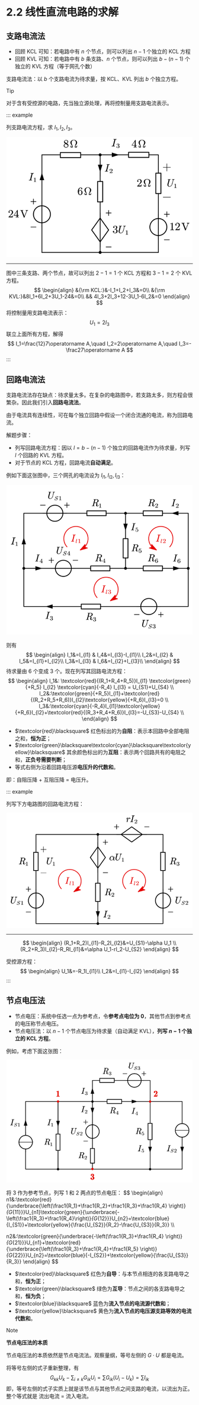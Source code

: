 # 2.2 线性直流电路的求解

## 支路电流法

- 回顾 KCL 可知：若电路中有 $n$ 个节点，则可以列出 $n-1$ 个独立的 KCL 方程
- 回顾 KVL 可知：若电路中有 $b$ 条支路、$n$ 个节点，则可以列出 $b-(n-1)$ 个独立的 KVL 方程（等于网孔个数）

支路电流法：以 $b$ 个支路电流为待求量，按 KCL、KVL 列出 $b$ 个独立方程。

> [!tip]
>
> 对于含有受控源的电路，先当独立源处理，再将控制量用支路电流表示。

::: example

列支路电流方程，求 $I_1,I_2,I_3$。

![](./images/branch-cur-exp-1.svg)

---

图中三条支路、两个节点，故可以列出 $2-1=1$ 个 KCL 方程和 $3-1=2$ 个 KVL 方程。
$$
\begin{align}
&{\rm KCL:}&-I_1+I_2+I_3&=0\\
&{\rm KVL:}&8I_1+6I_2+3U_1-24&=0\\
&& 4I_3+2I_3+12-3U_1-6I_2&=0
\end{align}
$$
将控制量用支路电流表示：
$$
U_1=2I_3
$$
联立上面所有方程，解得
$$
I_1=\frac{12}7\operatorname A,\quad I_2=2\operatorname A,\quad I_3=-\frac27\operatorname A
$$
:::

## 回路电流法

支路电流法存在缺点：待求量太多。在复杂的电路图中，若支路太多，则方程会很繁杂。因此我们引入**回路电流法**。

由于电流具有连续性，可在每个独立回路中假设一个闭合流通的电流，称为回路电流。

解题步骤：

- 列写回路电流方程：因以 $l=b-(n-1)$ 个独立的回路电流作为待求量，列写 $l$ 个回路的 KVL 方程。
- 对于节点的 KCL 方程，回路电流**自动满足**。

例如下面这张图中，三个网孔的电流设为 $I_{l1},I_{l2},I_{l3}$：

![](./images/mesh-cur.svg)

则有
$$
\begin{align}
I_1&=I_{l1} & I_4&=I_{l3}-I_{l1}\\
I_2&=I_{l2} & I_5&=I_{l1}+I_{l2}\\
I_3&=I_{l3} & I_6&=I_{l2}+I_{l3}\\
\end{align}
$$
待求量由 6 个变成 3 个。现在列写其回路电流方程：
$$
\begin{align}
l_1&: \textcolor{red}{(R_1+R_4+R_5)}I_{l1} \textcolor{green}{+R_5} I_{l2} \textcolor{cyan}{-R_4} I_{l3} = U_{S1}+U_{S4} \\
l_2&:\textcolor{green}{+R_5}I_{l1}+\textcolor{red}{(R_2+R_5+R_6)}I_{l2}\textcolor{yellow}{+R_6}I_{l3}=0 \\
l_3&:\textcolor{cyan}{-R_4}I_{l1}\textcolor{yellow}{+R_6}I_{l2}+\textcolor{red}{(R_3+R_4+R_6)}I_{l3}=-U_{S3}-U_{S4} \\
\end{align}
$$

- $\textcolor{red}\blacksquare$ 红色标出的为**自阻**：表示本回路中全部电阻之和，**恒为正**；
- $\textcolor{green}\blacksquare\textcolor{cyan}\blacksquare\textcolor{yellow}\blacksquare$ 其余颜色标出的为**互阻**：表示两个回路共有的电阻之和，**正负号需要判断**；
- 等式右侧为沿着回路电压源**电压升的代数和**。

即：自阻压降 $+$ 互阻压降 $=$ 电压升。

::: example

列写下方电路图的回路电流方程：

![](./images/mesh-cur-example.svg)

---

$$
\begin{align}
(R_1+R_2)I_{l1}-R_2I_{l2}&=U_{S1}-\alpha U_1 \\
(R_2+R_3)I_{l2}-R_RI_{l1}&=\alpha U_1-rI_2-U_{S2}
\end{align}
$$

受控源方程：
$$
\begin{align}
U_1&=-R_1I_{l1}\\
I_2&=I_{l1}-I_{l2}
\end{align}
$$
:::

## 节点电压法

- 节点电压：系统中任选一点为参考点，令**参考点电位为 0**，其他节点到参考点的电压称节点电压。
- 节点电压法：以 $n-1$ 个节点电压为待求量（自动满足 KVL），**列写 $n-1$ 个独立的 KCL 方程**。

例如，考虑下面这张图：

![](./images/node-volt.svg)

将 3 作为参考节点，列写 1 和 2 两点的节点电压：
$$
\begin{align}
n1&:\textcolor{red}{\underbrace{\left(\frac1{R_1}+\frac1{R_2}+\frac1{R_3}+\frac1{R_4} \right)}_{G_{11}}}U_{n1}\textcolor{green}{\underbrace{-\left(\frac1{R_3}+\frac1{R_4}\right)}_{G_{12}}}U_{n2}=\textcolor{blue}{I_{S1}}+\textcolor{yellow}{\frac{U_{S2}}{R_2}-\frac{U_{S3}}{R_3}} \\\\

n2&:\textcolor{green}{\underbrace{-\left(\frac1{R_3}+\frac1{R_4} \right)}_{G_{21}}}U_{n1}+\textcolor{red}{\underbrace{\left(\frac1{R_3}+\frac1{R_4}+\frac1{R_5} \right)}_{G_{22}}}U_{n2}=\textcolor{blue}{-I_{S2}}+\textcolor{yellow}{\frac{U_{S3}}{R_3}}
\end{align}
$$

- $\textcolor{red}\blacksquare$ 红色为**自导**：与本节点相连的各支路电导之和，**恒为正**；
- $\textcolor{green}\blacksquare$ 绿色为**互导**：节点之间的各支路电导之和，**恒为负**；
- $\textcolor{blue}\blacksquare$ 蓝色为**流入节点的电流源代数和**；
- $\textcolor{yellow}\blacksquare$ 黄色为**流入节点的电压源支路等效的电流代数和**。

> [!note]
>
> **节点电压法的本质**
>
> 节点电压法的本质依然是节点电流法。观察量纲，等号左侧的 $G\cdot U$ 都是电流。
>
> 将等号左侧的式子重新整理，有
> $$
> G_{kk}U_{k}-\sum_{i\ne k}G_{ik}U_i=\sum G_{ik}(U_i-U_k)=\sum I_{ik}
> $$
> 即，等号左侧的式子实质上就是该节点与其他节点之间支路的电流，以流出为正。整个等式就是 流出电流 = 流入电流。











